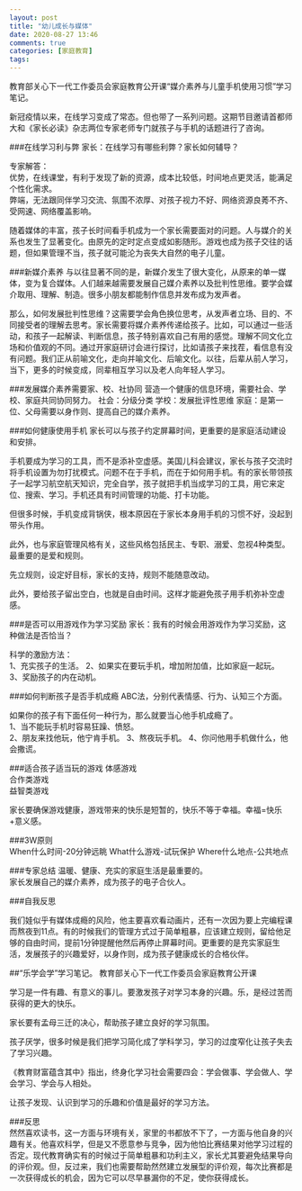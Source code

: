 ```yaml
---
layout: post
title: "幼儿成长与媒体"
date: 2020-08-27 13:46
comments: true
categories: [家庭教育]
tags: 
---
```

教育部关心下一代工作委员会家庭教育公开课“媒介素养与儿童手机使用习惯”学习笔记。  

新冠疫情以来，在线学习变成了常态。但也带了一系列问题。这期节目邀请首都师大和《家长必读》杂志两位专家老师专门就孩子与手机的话题进行了咨询。  

###在线学习利与弊
家长：在线学习有哪些利弊？家长如何辅导？  

专家解答：  
优势，在线课堂，有利于发现了新的资源，成本比较低，时间地点更灵活，能满足个性化需求。  
弊端，无法跟同伴学习交流、氛围不浓厚、对孩子视力不好、网络资源良莠不齐、受网速、网络覆盖影响。 

随着媒体的丰富，孩子长时间看手机成为一个家长需要面对的问题。人与媒介的关系也发生了显著变化。由原先的定时定点变成如影随形。游戏也成为孩子交往的话题，但如果管理不当，孩子就可能沦为丧失大自然的电子儿童。  

###新媒介素养
与以往显著不同的是，新媒介发生了很大变化，从原来的单一媒体，变为复合媒体。人们越来越需要发展自己媒介素养以及批判性思维。要学会媒介取用、理解、制造。很多小朋友都能制作信息并发布成为发声者。

那么，如何发展批判性思维？这需要学会角色换位思考，从发声者立场、目的、不同接受者的理解去思考。家长需要将媒介素养传递给孩子。比如，可以通过一些活动，和孩子一起解读、判断信息，孩子特别喜欢自己有用的感觉。理解不同文化立场和价值观的不同。通过开家庭研讨会进行探讨，比如请孩子来找茬，看信息有没有问题。我们正从前喻文化，走向并喻文化、后喻文化。以往，后辈从前人学习，当下，更多的时候变成，同辈相互学习以及老人向年轻人学习。  

###发展媒介素养需要家、校、社协同
营造一个健康的信息环境，需要社会、学校、家庭共同协同努力。
社会：分级分类
学校：发展批评性思维
家庭：是第一位、父母需要以身作则、提高自己的媒介素养。

###如何健康使用手机
家长可以与孩子约定屏幕时间，更重要的是家庭活动建设和安排。

手机要成为学习的工具，而不是添补空虚感。美国儿科会建议，家长与孩子交流时将手机设置为勿打扰模式。问题不在于手机，而在于如何用手机。有的家长带领孩子一起学习航空航天知识，完全自学，孩子就把手机当成学习的工具，用它来定位、搜索、学习。手机还具有时间管理的功能、打卡功能。  

但很多时候，手机变成背锅侠，根本原因在于家长本身用手机的习惯不好，没起到带头作用。  

此外，也与家庭管理风格有关，这些风格包括民主、专职、溺爱、忽视4种类型。最重要的是爱和规则。  

先立规则，设定好目标，家长的支持，规则不能随意改动。  

此外，要给孩子留出空白，也就是自由时间。这样才能避免孩子用手机弥补空虚感。  

###是否可以用游戏作为学习奖励
家长：我有的时候会用游戏作为学习奖励，这种做法是否恰当？

科学的激励方法：  
1、充实孩子的生活。
2、如果实在要玩手机，增加附加值，比如家庭一起玩。
3、奖励孩子的内在动机。

###如何判断孩子是否手机成瘾
ABC法，分别代表情感、行为、认知三个方面。  

如果你的孩子有下面任何一种行为，那么就要当心他手机成瘾了。  
1、当不能玩手机时容易狂躁、愤怒。  
2、朋友来找他玩，他宁肯手机。
3、熬夜玩手机。
4、你问他用手机做什么，他会撒谎。

###适合孩子适当玩的游戏
体感游戏  
合作类游戏  
益智类游戏  

家长要确保游戏健康，游戏带来的快乐是短暂的，快乐不等于幸福。幸福=快乐+意义感。

###3W原则  
When什么时间-20分钟远眺
What什么游戏-试玩保护
Where什么地点-公共地点

###专家总结
温暖、健康、充实的家庭生活是最重要的。  
家长发展自己的媒介素养，成为孩子的电子合伙人。  


###自我反思  

我们娃似乎有媒体成瘾的风险，他主要喜欢看动画片，还有一次因为要上完编程课而熬夜到11点。有的时候我们的管理方式过于简单粗暴，应该建立规则，留给他足够的自由时间，提前1分钟提醒他然后再停止屏幕时间。更重要的是充实家庭生活，发展孩子的兴趣爱好，以身作则，成为孩子健康成长的合格伙伴。  


##“乐学会学”学习笔记。 
教育部关心下一代工作委员会家庭教育公开课  

学习是一件有趣、有意义的事儿。要激发孩子对学习本身的兴趣。乐，是经过苦而获得的更大的快乐。

家长要有孟母三迁的决心，帮助孩子建立良好的学习氛围。

孩子厌学，很多时候是我们把学习简化成了学科学习，学习的过度窄化让孩子失去了学习兴趣。

《教育财富蕴含其中》指出，终身化学习社会需要四会：学会做事、学会做人、学会学习、学会与人相处。

让孩子发现、认识到学习的乐趣和价值是最好的学习方法。  

###反思  
然然喜欢读书，这一方面与环境有关，家里的书都放不下了，一方面与他自身的兴趣有关。他喜欢科学，但是又不愿意参与竞争，因为他怕比赛结果对他学习过程的否定。现代教育确实有的时候过于简单粗暴和功利主义，家长尤其要避免结果导向的评价观。但，反过来，我们也需要帮助然然建立发展型的评价观，每次比赛都是一次获得成长的机会，因为它可以尽早暴漏你的不足，使你获得成长。   
